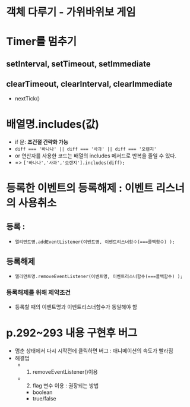 # 객체 다루기 - 가위바위보 게임

#  Timer를 멈추기
## setInterval, setTimeout, setImmediate
## clearTimeout, clearInterval, clearImmediate
- nextTick()

# 배열명.includes(값)
- if 문: **조건절 간략화 가능**
- `diff === '바나나' || diff === '사과' || diff === '오렌지'`
- or 연산자를 사용한 코드는 배열의 includes 메서드로 반복을 줄일 수 있다.
- => `['바나나','사과','오렌지'].includes(diff);`

# 등록한 이벤트의 등록해제 : 이벤트 리스너의 사용취소
## 등록 :
- `엘리먼트명.addEventListener(이벤트명, 이벤트리스너함수(===콜백함수) );`

## 등록해제
- `엘리먼트명.removeEventListener(이벤트명, 이벤트리스너함수(===콜백함수) );`

### 등록해제를 위해 제약조건
- 등록할 때의 이벤트명과 이벤트리스너함수가 동일해야 함

# p.292~293 내용 구현후 버그
- 멈춘 상태에서 다시 시작전에 클릭하면 버그 : 애니메이션의 속도가 빨라짐
- 해결법
  - 1. removeEventListener()이용
  - 2. flag 변수 이용 : 권장되는 방법
    - boolean
    - true/false